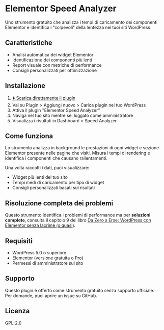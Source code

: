 # Elementor Speed Analyzer

Uno strumento gratuito che analizza i tempi di caricamento dei componenti Elementor e identifica i "colpevoli" della lentezza nei tuoi siti WordPress.

## Caratteristiche
- Analisi automatica dei widget Elementor
- Identificazione dei componenti più lenti
- Report visuale con metriche di performance
- Consigli personalizzati per ottimizzazione

## Installazione
1. [⬇️ Scarica direttamente il plugin](https://github.com/profpaul001/elementor-speed-analyzer/raw/master/elementor-speed-analyzer.zip)
2. Vai su Plugin > Aggiungi nuovo > Carica plugin nel tuo WordPress
3. Attiva il plugin "Elementor Speed Analyzer"
4. Naviga nel tuo sito mentre sei loggato come amministratore
5. Visualizza i risultati in Dashboard > Speed Analyzer

## Come funziona
Lo strumento analizza in background le prestazioni di ogni widget e sezione Elementor presente nelle pagine che visiti. Misura i tempi di rendering e identifica i componenti che causano rallentamenti.

Una volta raccolti i dati, puoi visualizzare:
- Widget più lenti del tuo sito
- Tempi medi di caricamento per tipo di widget
- Consigli personalizzati basati sui risultati

## Risoluzione completa dei problemi
Questo strumento identifica i problemi di performance ma per **soluzioni complete**, consulta il capitolo 9 del libro [Da Zero a Eroe: WordPress con Elementor senza lacrime (o quasi)](https://www.amazon.it/dp/CODICE-ISBN-LIBRO).

## Requisiti
- WordPress 5.0 o superiore
- Elementor (versione gratuita o Pro)
- Permessi di amministratore sul sito

## Supporto
Questo plugin è offerto come strumento gratuito senza supporto ufficiale. Per domande, puoi aprire un issue su GitHub.

## Licenza
GPL-2.0
